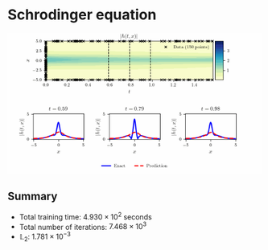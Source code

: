 # Schrodinger equation

![Schrodinger](figures/Schrodinger.gif)

## Summary

- Total training time: $4.930 \times 10^2$ seconds
- Total number of iterations: $7.468 \times 10^3$
- $\mathbb{L}_2$: $1.781 \times 10^{-3}$            

